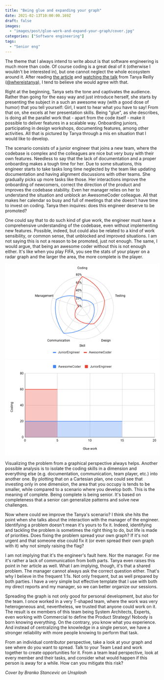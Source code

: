 ```yaml
---
title: "Being glue and expanding your graph"
date: 2021-02-13T10:00:00.169Z
draft: false
images:
  - "images/post/glue-work-and-expand-your-graph/cover.jpg"
categories: ["Software engineering"]
tags:
  - "Senior eng"
---
```


The theme that I always intend to write about is that software engineering is much more than code. Of course coding is a great deal of it (otherwise I wouldn't be interested in), but one cannot neglect the whole ecosystem around it. After reading [the article](https://noidea.dog/glue) and [watching the talk](https://www.youtube.com/watch?v=KClAPipnKqw) from Tanya Reilly ([@whereistanya](https://twitter.com/whereistanya)), I tend to believe she would agree with that.

Right at the beginning, Tanya sets the tone and captivates the audience. Rather than going for the easy way and just introduce herself, she starts by presenting the subject in a such an awesome way (with a good dose of humor) that you tell yourself: Girl, I want to hear what you have to say! From that on, she excels at her presentation skills.
Being "glue", as she describes, is doing all the parallel work that - apart from the code itself - make it possible to deliver features in a scalable way. Onboarding juniors, participating in design workshops, documenting features, among other activities. All that is pictured by Tanya through a mis en situation that I would like to develop.

The scenario consists of a junior engineer that joins a new team, where the codebase is complex and the colleagues are nice but very busy with their own features. Needless to say that the lack of documentation and a proper onboarding makes a tough time for her. Due to some situations, this engineer starts to take tasks long time neglected by the team like updating documentation and having alignment discussions with other teams. She gradually picks up more tasks like those. Her interactions improve the onboarding of newcomers, correct the direction of the product and improves the codebase stability.
Even her manager relies on her to understand the situation and unblock an AwesomeCoder colleague. All that makes her calendar so busy and full of meetings that she doesn't have time to invest on coding. Tanya then inquires: does this engineer deserve to be promoted?

One could say that to do such kind of glue work, the engineer must have a comprehensive understanding of the codebase, even without implementing new features. Possible, indeed, but could also be related to a kind of work sensibility, or common sense, that unblocked and improved situations. I am not saying this is not a reason to be promoted, just not enough. The same, I would argue, that being an awesome coder without this is not enough either. It's like when you play FIFA, you see the stats of your player on a radar graph and the larger the area, the more complete is the player.

![Skills radar](radar-chart.png "Skills radar")
![Cartesian plan](cartesian-chart.png "Skills cartesian plan")

Visualizing the problem from a graphical perspective always helps. Another possible analysis is to isolate the coding skills in a dimension and everything else (e.g. documentation, communication, team player, etc.) into another one. By plotting that on a Cartesian plan, one could see that investing only in one dimension, the area that you occupy is tends to be smaller, while compared to a scenario where you develop both. This is the meaning of complete. Being complete is being senior. It's based on completeness that a senior can generalize patterns and solve new challenges.

Now where could we improve the Tanya's scenario? I think she hits the point when she talks about the interaction with the manager of the engineer. Identifying a problem doesn't mean it's yours to fix it. Indeed, identifying and tackling the problem is sometimes the right thing to do, but life is made of priorities. Does fixing the problem spread your own graph? If it's not urgent and that someone else could fix it (or even spread their own graph with it) why not simply raising the flag?

I am not implying that it's the engineer's fault here. Nor the manager. For me it's rather a lack of communication from both parts. Tanya even raises this point in her article as well. What I am implying, though, it's that a shared problem. The manager cannot always ask the correct question either. That's why I believe in the frequent 1:1s. Not only frequent, but as well prepared by both parties. I have a very simple but effective template that I use with both my direct reports and my manager, so we can better organize our sessions.

Spreading the graph is not only good for personal development, but also for the team. I once worked in a very T-shaped team, where the work was very heterogeneous and, nevertheless, we trusted that anyone could work on it. The result is ex members of this team being System Architects, Experts, even working with Commercial to define the Product Strategy! Nobody is born knowing everything. On the contrary, you know what you experience. And instead of centralizing the knowledge in a single person, we have a stronger reliability with more people knowing to perform that task.

From an individual contributor perspective, take a look at your graph and see where do you want to spread. Talk to your Team Lead and work together to create opportunities for it. From a team lead perspective, look at every member and their tasks, and consider what would happen if this person is away for a while. How can you mitigate this risk?

_Cover by Branko Stancevic on Unsplash_
